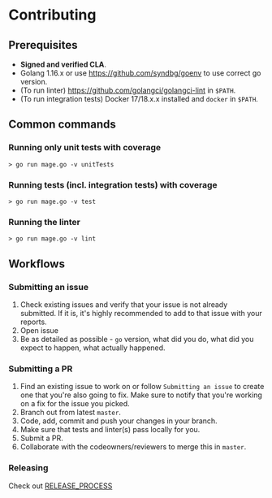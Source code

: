 #  Contributing

## Prerequisites

* **Signed and verified CLA**.
* Golang 1.16.x or use https://github.com/syndbg/goenv to use correct go version.
* (To run linter) https://github.com/golangci/golangci-lint in `$PATH`.
* (To run integration tests) Docker 17/18.x.x installed and `docker` in `$PATH`.

## Common commands

### Running only unit tests with coverage

```shell
> go run mage.go -v unitTests
```

### Running tests (incl. integration tests) with coverage

```shell
> go run mage.go -v test
```

### Running the linter

```shell
> go run mage.go -v lint
```

## Workflows

### Submitting an issue

1. Check existing issues and verify that your issue is not already submitted.
 If it is, it's highly recommended to add  to that issue with your reports.
1. Open issue
1. Be as detailed as possible - `go` version, what did you do, 
what did you expect to happen, what actually happened.

### Submitting a PR

1. Find an existing issue to work on or follow `Submitting an issue` to create one
 that you're also going to fix. 
 Make sure to notify that you're working on a fix for the issue you picked.
1. Branch out from latest `master`.
1. Code, add, commit and push your changes in your branch.
1. Make sure that tests and linter(s) pass locally for you.
1. Submit a PR.
1. Collaborate with the codeowners/reviewers to merge this in `master`.

### Releasing

Check out [RELEASE_PROCESS](./RELEASE_PROCESS.md)
